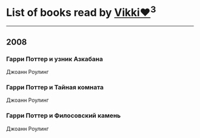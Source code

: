# List of books read by [Vikki❤️](https://my.mail.ru/mail/viktoriya.byk/)<sup>3</sup>
---

## 2008

### Гарри Поттер и узник Азкабана
Джоанн Роулинг


### Гарри Поттер и Тайная комната
Джоанн Роулинг


### Гарри Поттер и Филосовский камень
Джоанн Роулинг



